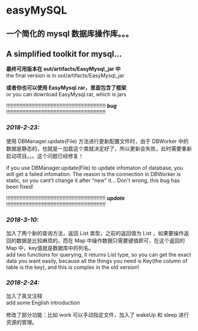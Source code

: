 # easyMySQL
## 一个简化的 mysql 数据库操作库。。。                                                                                     
## A simplified toolkit for mysql...

**最终可用版本在 out/artifacts/EasyMysql_jar 中**<br/>
the final version is in out/artifacts/EasyMysql_jar

**或者你也可以使用 EasyMysql.rar，里面包含了框架**<br/>
or you can download EasyMysql.rar, which is jars

!!!!!!!!!!!!!!!!!!!!!!!!!!!!!!!!!!!!!!!!!!!!!!!!!!!!!!!!!!!!!!!!!!! ***bug*** !!!!!!!!!!!!!!!!!!!!!!!!!!!!!!!!!!!!!!!!!!!!!!!!!!!!!!!!!!!!!!!!!!!

### *2018-2-23:*<br/>
使用 DBManager.update(File) 方法进行更新配置文件时，由于 DBWorker 中的数据是静态的，也就是一加载这个类就决定好了，所以更新会失败，此时需要重新启动项目。。。这个问题已经修复！<br/>

if you use DBManager.update(File) to update infomaton of database, you will get a failed infomation. The reason is the connection in DBWorker is static, so you cant't change it after "new" it... Don't wrong, this bug has been fixed!<br/>

!!!!!!!!!!!!!!!!!!!!!!!!!!!!!!!!!!!!!!!!!!!!!!!!!!!!!!!!!!!!!!!!!!! ***update*** !!!!!!!!!!!!!!!!!!!!!!!!!!!!!!!!!!!!!!!!!!!!!!!!!!!!!!!!!!!!!!!!!!!

### *2018-3-10:*<br/>
加入了两个新的查询方法，返回 List<Map> 类型，之前的返回值为 List<String> ，如果要操作返回的数据是比较麻烦的，而在 Map 中操作数据只需要键值即可，在这个返回的 Map 中，key值就是数据库中的列名。<br/>
add two functions for querying, it returns List<Map> type, so you can get the exact data you want easily, because all the things you need is Key(the column of table is the key), and this is complex in the old version!<br/>

### *2018-2-24:*<br/> 
加入了英文注释<br/>
add some English introduction<br/>     

修改了部分功能：比如 work 可以手动指定文件，加入了 wakeUp 和 sleep 进行资源的管理。<br/>
